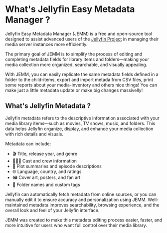 # What's Jellyfin Easy Metadata Manager ?


Jellyfin Easy Metadata Manager (JEMM) is a free and open-source tool designed to assist advanced users of the [Jellyfin Project](https://jellyfin.org/) in managing their media server instances more efficiently.

The primary goal of JEMM is to simplify the process of editing and completing metadata fields for library items and folders—making your media collection more organized, searchable, and visually appealing.

With JEMM, you can easily replicate the same metadata fields defined in a folder to the child-items, export and import metada from CSV files, print some reports about your media-inventory and others nice things! You can make just a little metadata update or make big changes massivelly!

## What's Jellyfin Metadata ?
Jellyfin metadata refers to the descriptive information associated with your media library items—such as movies, TV shows, music, and folders. This data helps Jellyfin organize, display, and enhance your media collection with rich details and visuals.

Metadata can include:

- 🎬 Title, release year, and genre
- 🧑‍🤝‍🧑 Cast and crew information
- 📝 Plot summaries and episode descriptions
- 🌐 Language, country, and ratings
- 🖼️ Cover art, posters, and fan art
- 📁 Folder names and custom tags

Jellyfin can automatically fetch metadata from online sources, or you can manually edit it to ensure accuracy and personalization using JEMM. Well-maintained metadata improves searchability, browsing experience, and the overall look and feel of your Jellyfin interface.

JEMM was created to make this metadata editing process easier, faster, and more intuitive for users who want full control over their media library.
